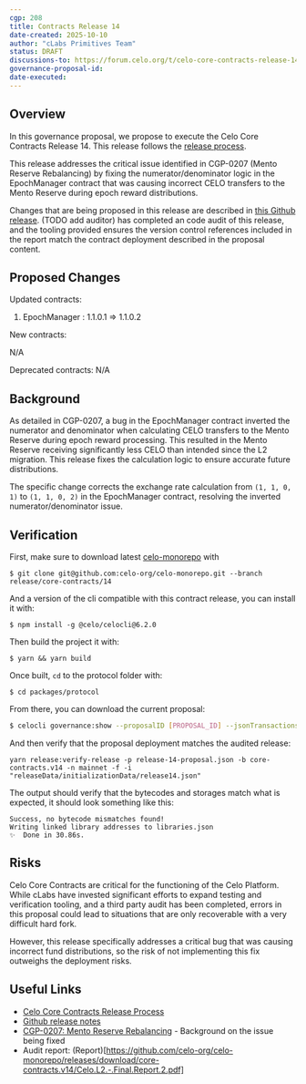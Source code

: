 ```yaml
---
cgp: 208
title: Contracts Release 14
date-created: 2025-10-10
author: "cLabs Primitives Team"
status: DRAFT
discussions-to: https://forum.celo.org/t/celo-core-contracts-release-14
governance-proposal-id:
date-executed:
---
```

 
## Overview
 
In this governance proposal, we propose to execute the Celo Core Contracts Release 14. This release follows the [release process](https://docs.celo.org/community/release-process/smart-contracts).

This release addresses the critical issue identified in CGP-0207 (Mento Reserve Rebalancing) by fixing the numerator/denominator logic in the EpochManager contract that was causing incorrect CELO transfers to the Mento Reserve during epoch reward distributions.

Changes that are being proposed in this release are described in [this Github release](https://github.com/celo-org/celo-monorepo/releases/tag/core-contracts.v14). (TODO add auditor) has completed an code audit of this release, and the tooling provided ensures the version control references included in the report match the contract deployment described in the proposal content.
 
## Proposed Changes

Updated contracts:
1. EpochManager : 1.1.0.1 ⇒ 1.1.0.2

New contracts:

N/A

Deprecated contracts:
N/A

## Background

As detailed in CGP-0207, a bug in the EpochManager contract inverted the numerator and denominator when calculating CELO transfers to the Mento Reserve during epoch reward processing. This resulted in the Mento Reserve receiving significantly less CELO than intended since the L2 migration. This release fixes the calculation logic to ensure accurate future distributions.

The specific change corrects the exchange rate calculation from `(1, 1, 0, 1)` to `(1, 1, 0, 2)` in the EpochManager contract, resolving the inverted numerator/denominator issue.
 
## Verification
 
First, make sure to download latest [celo-monorepo](https://github.com/celo-org/celo-monorepo/) with

`$ git clone git@github.com:celo-org/celo-monorepo.git --branch release/core-contracts/14`

And a version of the cli compatible with this contract release, you can install it with:

`$ npm install -g @celo/celocli@6.2.0`

Then build the project it with:

`$ yarn && yarn build`

Once built, `cd` to the protocol folder with:

`$ cd packages/protocol`

From there, you can download the current proposal:

```bash
$ celocli governance:show --proposalID [PROPOSAL_ID] --jsonTransactions release-14-proposal.json --node https://forno.celo.org
```

And then verify that the proposal deployment matches the audited release:

```
yarn release:verify-release -p release-14-proposal.json -b core-contracts.v14 -n mainnet -f -i "releaseData/initializationData/release14.json"
```

The output should verify that the bytecodes and storages match what is expected, it should look something like this:

```
Success, no bytecode mismatches found!
Writing linked library addresses to libraries.json
✨  Done in 30.86s.
```
 
## Risks
 
Celo Core Contracts are critical for the functioning of the Celo Platform. While cLabs have invested significant efforts to expand testing and verification tooling, and a third party audit has been completed, errors in this proposal could lead to situations that are only recoverable with a very difficult hard fork.

However, this release specifically addresses a critical bug that was causing incorrect fund distributions, so the risk of not implementing this fix outweighs the deployment risks.
 
## Useful Links

- [Celo Core Contracts Release Process](https://docs.celo.org/community/release-process/smart-contracts)
- [Github release notes](https://github.com/celo-org/celo-monorepo/releases/tag/core-contracts.v14)
- [CGP-0207: Mento Reserve Rebalancing](https://github.com/celo-org/governance/blob/main/CGPs/cgp-0207.md) - Background on the issue being fixed
- Audit report: (Report)[https://github.com/celo-org/celo-monorepo/releases/download/core-contracts.v14/Celo.L2.-.Final.Report.2.pdf]
